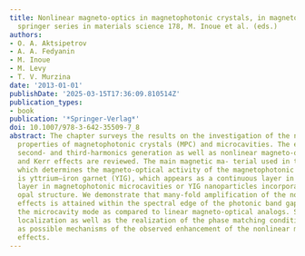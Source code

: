 ```yaml
---
title: Nonlinear magneto-optics in magnetophotonic crystals, in magnetophotonics,
  springer series in materials science 178, M. Inoue et al. (eds.)
authors:
- O. A. Aktsipetrov
- A. A. Fedyanin
- M. Inoue
- M. Levy
- T. V. Murzina
date: '2013-01-01'
publishDate: '2025-03-15T17:36:09.810514Z'
publication_types:
- book
publication: '*Springer-Verlag*'
doi: 10.1007/978-3-642-35509-7_8
abstract: The chapter surveys the results on the investigation of the nonlinear magneto-optical
  properties of magnetophotonic crystals (MPC) and microcavities. The effects of the
  second- and third-harmonics generation as well as nonlinear magneto-optical Faraday
  and Kerr effects are reviewed. The main magnetic ma- terial used in the MPC structures,
  which determines the magneto-optical activity of the magnetophotonic structures,
  is yttrium–iron garnet (YIG), which appears as a continuous layer in 1D MPC, microcavity
  layer in magnetophotonic microcavities or YIG nanoparticles incorporated in artificial
  opal structure. We demonstrate that many-fold amplification of the nonlinear magneto-optical
  effects is attained within the spectral edge of the photonic band gap and within
  the microcavity mode as compared to linear magneto-optical analogs. Strong light
  localization as well as the realization of the phase matching conditions are discussed
  as possible mechanisms of the observed enhancement of the nonlinear magneto-optical
  effects.
---
```

